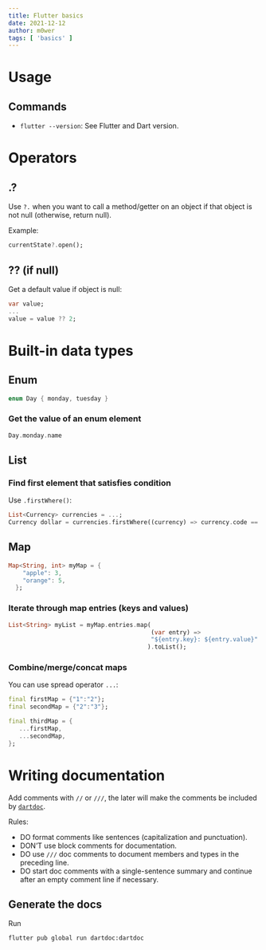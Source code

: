```yaml
---
title: Flutter basics
date: 2021-12-12
author: m0wer
tags: [ 'basics' ]
---
```


# Usage

## Commands

* `flutter --version`: See Flutter and Dart version.

# Operators

## .?

Use `?.` when you want to call a method/getter on an object if that object is
not null (otherwise, return null).

Example:

```dart
currentState?.open();
```

## ?? (if null)

Get a default value if object is null:

```dart
var value;
...
value = value ?? 2;
```

# Built-in data types

## Enum

```dart
enum Day { monday, tuesday }
```

### Get the value of an enum element

```dart
Day.monday.name
```

## List

### Find first element that satisfies condition

Use `.firstWhere()`:

```dart
List<Currency> currencies = ...;
Currency dollar = currencies.firstWhere((currency) => currency.code == "USD");
```

## Map

```dart
Map<String, int> myMap = {
    "apple": 3,
    "orange": 5,
  };
```

### Iterate through map entries (keys and values)

```dart
List<String> myList = myMap.entries.map(
                                        (var entry) =>
                                        "${entry.key}: ${entry.value}"
                                       ).toList();
```

### Combine/merge/concat maps

You can use spread operator `...`:


```dart
final firstMap = {"1":"2"};
final secondMap = {"2":"3"};

final thirdMap = {
   ...firstMap,
   ...secondMap,
};
```

# Writing documentation

Add comments with `//` or `///`, the later will make the comments be
included by [`dartdoc`](https://github.com/dart-lang/dartdoc).

Rules:

* DO format comments like sentences (capitalization and punctuation).
* DON’T use block comments for documentation.
* DO use `///` doc comments to document members and types in the preceding
  line.
* DO start doc comments with a single-sentence summary and continue after
  an empty comment line if necessary.

## Generate the docs

Run

```bash
flutter pub global run dartdoc:dartdoc
```
